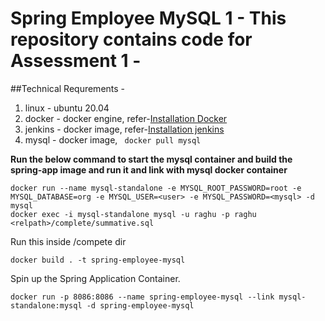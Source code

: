 # Spring Employee MySQL 1 - This repository contains code for Assessment 1 -

##Technical Requrements -
1. linux - ubuntu 20.04
2. docker - docker engine, refer-[Installation Docker](https://docs.docker.com/engine/install/ubuntu/)
3. jenkins - docker image, refer-[Installation jenkins](https://www.knowledgehut.com/blog/devops/install-jenkins-ubuntu)
4. mysql - docker image, ``` docker pull mysql```

**Run the below command to start the mysql container and build the spring-app image and run it and link with mysql docker container**

```
docker run --name mysql-standalone -e MYSQL_ROOT_PASSWORD=root -e MYSQL_DATABASE=org -e MYSQL_USER=<user> -e MYSQL_PASSWORD=<mysql> -d mysql
docker exec -i mysql-standalone mysql -u raghu -p raghu <relpath>/complete/summative.sql
```
Run this inside /compete dir
``` 
docker build . -t spring-employee-mysql
```
Spin up the Spring Application Container.
```
docker run -p 8086:8086 --name spring-employee-mysql --link mysql-standalone:mysql -d spring-employee-mysql
```
